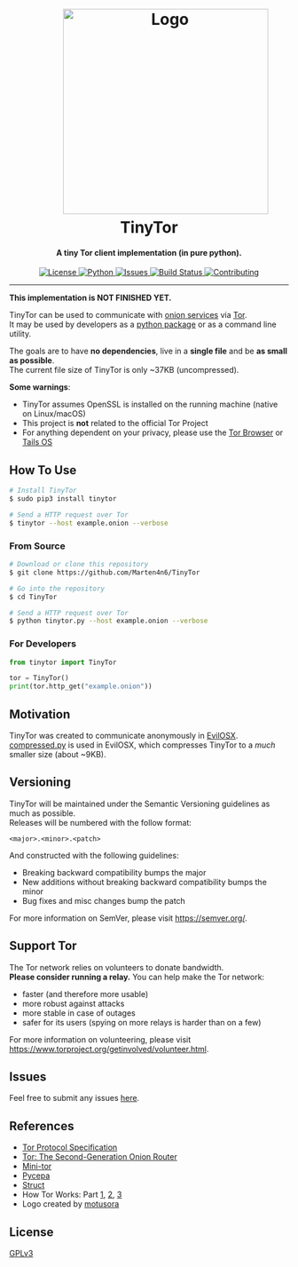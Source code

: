 <h1 align="center">
  <br>
  &nbsp;&nbsp;&nbsp;&nbsp;&nbsp;&nbsp;&nbsp;&nbsp;&nbsp;<a href="https://github.com/Marten4n6/TinyTor"><img src="https://i.imgur.com/BRgdHy3.png" alt="Logo" width="370"></a>
  <br>
  TinyTor
  <br>
</h1>

<h4 align="center">A tiny Tor client implementation (in pure python).</h4>

<p align="center">
  <a href="https://github.com/Marten4n6/TinyTor/blob/master/LICENSE.txt">
      <img src="https://img.shields.io/badge/license-GPLv3-blue.svg?style=flat-square" alt="License">
  </a>
  <a href="https://www.python.org/">
      <img src="https://img.shields.io/badge/python-2.7,%203.7-blue.svg?style=flat-square" alt="Python">
  </a>
  <a href="https://github.com/Marten4n6/TinyTor/issues">
    <img src="https://img.shields.io/github/issues/Marten4n6/TinyTor.svg?style=flat-square" alt="Issues">
  </a>
  <a href="https://travis-ci.org/Marten4n6/TinyTor">
      <img src="https://img.shields.io/travis/Marten4n6/TinyTor/master.svg?style=flat-square" alt="Build Status">
  </a>
  <a href="https://github.com/Marten4n6/TinyTor/pulls">
      <img src="https://img.shields.io/badge/contributions-welcome-brightgreen.svg?style=flat-square" alt="Contributing">
  </a>
</p>

---

**This implementation is NOT FINISHED YET.**

TinyTor can be used to communicate with [onion services](https://www.torproject.org/docs/onion-services.html) via [Tor](https://www.torproject.org/about/overview#thesolution). <br/>
It may be used by developers as a [python package](https://pypi.org/project/tinytor/) or as a command line utility. <br/>

The goals are to have **no dependencies**, live in a **single file** and be **as small as possible**. <br/>
The current file size of TinyTor is only ~37KB (uncompressed). <br/>

**Some warnings**:
- TinyTor assumes OpenSSL is installed on the running machine (native on Linux/macOS)
- This project is **not** related to the official Tor Project
- For anything dependent on your privacy, please use the [Tor Browser](https://www.torproject.org/download/download-easy.html) or [Tails OS](https://tails.boum.org/)

## How To Use

```bash
# Install TinyTor
$ sudo pip3 install tinytor

# Send a HTTP request over Tor
$ tinytor --host example.onion --verbose
```

### From Source
```bash
# Download or clone this repository
$ git clone https://github.com/Marten4n6/TinyTor

# Go into the repository
$ cd TinyTor

# Send a HTTP request over Tor
$ python tinytor.py --host example.onion --verbose
```

### For Developers

```python
from tinytor import TinyTor

tor = TinyTor()
print(tor.http_get("example.onion"))
```

## Motivation

TinyTor was created to communicate anonymously in [EvilOSX](https://github.com/Marten4n6/EvilOSX). <br/>
[compressed.py](https://github.com/Marten4n6/TinyTor/blob/master/compressed.py) is used in EvilOSX, which compresses TinyTor to a *much* smaller size (about ~9KB).

## Versioning

TinyTor will be maintained under the Semantic Versioning guidelines as much as possible. <br/>
Releases will be numbered with the follow format:
```
<major>.<minor>.<patch>
```

And constructed with the following guidelines:
- Breaking backward compatibility bumps the major
- New additions without breaking backward compatibility bumps the minor
- Bug fixes and misc changes bump the patch

For more information on SemVer, please visit https://semver.org/.

## Support Tor

The Tor network relies on volunteers to donate bandwidth. <br/>
<b>Please consider running a relay.</b> You can help make the Tor network:
- faster (and therefore more usable)
- more robust against attacks
- more stable in case of outages
- safer for its users (spying on more relays is harder than on a few)

For more information on volunteering, please visit https://www.torproject.org/getinvolved/volunteer.html.

## Issues

Feel free to submit any issues [here](https://github.com/Marten4n6/TinyTor/issues).

## References

- [Tor Protocol Specification](https://gitweb.torproject.org/torspec.git/tree/tor-spec.txt)
- [Tor: The Second-Generation Onion Router](https://svn.torproject.org/svn/projects/design-paper/tor-design.html)
- [Mini-tor](https://github.com/wbenny/mini-tor)
- [Pycepa](https://github.com/pycepa/pycepa)
- [Struct](https://docs.python.org/3/library/struct.html)
- How Tor Works: Part
  [1](https://jordan-wright.com/blog/2015/02/28/how-tor-works-part-one/),
  [2](https://jordan-wright.com/blog/2015/05/09/how-tor-works-part-two-relays-vs-bridges/),
  [3](https://jordan-wright.com/blog/2015/05/14/how-tor-works-part-three-the-consensus/)
- Logo created by [motusora](https://www.behance.net/motusora)

## License

[GPLv3](https://github.com/Marten4n6/TinyTor/blob/master/LICENSE.txt)
